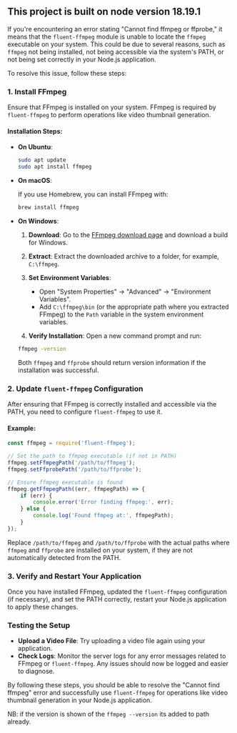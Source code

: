 ## This project is built on node version 18.19.1

If you're encountering an error stating "Cannot find ffmpeg or ffprobe," it means that the `fluent-ffmpeg` module is unable to locate the `ffmpeg` executable on your system. This could be due to several reasons, such as `ffmpeg` not being installed, not being accessible via the system's PATH, or not being set correctly in your Node.js application.

To resolve this issue, follow these steps:

### 1. Install FFmpeg

Ensure that FFmpeg is installed on your system. FFmpeg is required by `fluent-ffmpeg` to perform operations like video thumbnail generation.

#### Installation Steps:

- **On Ubuntu**:

  ```bash
  sudo apt update
  sudo apt install ffmpeg
  ```

- **On macOS**:

  If you use Homebrew, you can install FFmpeg with:

  ```bash
  brew install ffmpeg
  ```

- **On Windows**:

  1. **Download**: Go to the [FFmpeg download page](https://ffmpeg.org/download.html) and download a build for Windows.
  2. **Extract**: Extract the downloaded archive to a folder, for example, `C:\ffmpeg`.
  3. **Set Environment Variables**:
     - Open "System Properties" -> "Advanced" -> "Environment Variables".
     - Add `C:\ffmpeg\bin` (or the appropriate path where you extracted FFmpeg) to the `Path` variable in the system environment variables.

  4. **Verify Installation**: Open a new command prompt and run:

  ```bash
  ffmpeg -version
  ```

  Both `ffmpeg` and `ffprobe` should return version information if the installation was successful.

### 2. Update `fluent-ffmpeg` Configuration

After ensuring that FFmpeg is correctly installed and accessible via the PATH, you need to configure `fluent-ffmpeg` to use it.

#### Example:

```javascript
const ffmpeg = require('fluent-ffmpeg');

// Set the path to ffmpeg executable (if not in PATH)
ffmpeg.setFfmpegPath('/path/to/ffmpeg');
ffmpeg.setFfprobePath('/path/to/ffprobe');

// Ensure ffmpeg executable is found
ffmpeg.getFfmpegPath((err, ffmpegPath) => {
    if (err) {
        console.error('Error finding ffmpeg:', err);
    } else {
        console.log('Found ffmpeg at:', ffmpegPath);
    }
});
```

Replace `/path/to/ffmpeg` and `/path/to/ffprobe` with the actual paths where `ffmpeg` and `ffprobe` are installed on your system, if they are not automatically detected from the PATH.

### 3. Verify and Restart Your Application

Once you have installed FFmpeg, updated the `fluent-ffmpeg` configuration (if necessary), and set the PATH correctly, restart your Node.js application to apply these changes.

### Testing the Setup

- **Upload a Video File**: Try uploading a video file again using your application.
- **Check Logs**: Monitor the server logs for any error messages related to FFmpeg or `fluent-ffmpeg`. Any issues should now be logged and easier to diagnose.

By following these steps, you should be able to resolve the "Cannot find ffmpeg" error and successfully use `fluent-ffmpeg` for operations like video thumbnail generation in your Node.js application.

NB: if the version is shown of the `ffmpeg --version` its added to path already.